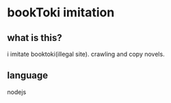 # bookToki imitation
## what is this?
i imitate booktoki(illegal site).
crawling and copy novels.
## language
nodejs